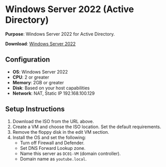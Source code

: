 # Windows Server 2022 (Active Directory)

**Purpose**: Windows Server 2022 for Active Directory.

**Download**: [Windows Server 2022](https://info.microsoft.com/ww-landing-windows-server-2022.html)

## Configuration

- **OS**: Windows Server 2022
- **CPU**: 2 or greater
- **Memory**: 2GB or greater
- **Disk**: Based on your host capabilities
- **Network**: NAT, Static IP 192.168.100.129

## Setup Instructions

1. Download the ISO from the URL above.
2. Create a VM and choose the ISO location. Set the default requirements.
3. Remove the floppy disk in the edit VM section.
4. Install the OS and set the following:
   - Turn off Firewall and Defender.
   - Set DNS Forward Lookup zone.
   - Name this server as `DC01-VM` (domain controller).
   - Domain name as `youtube.local`.
